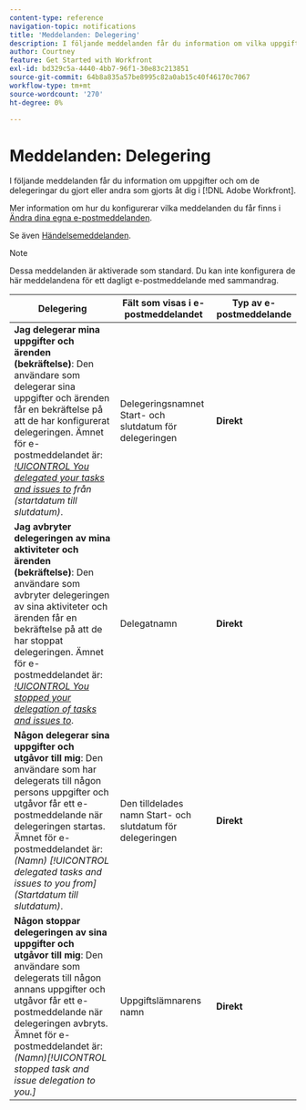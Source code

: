 ```yaml
---
content-type: reference
navigation-topic: notifications
title: 'Meddelanden: Delegering'
description: I följande meddelanden får du information om vilka uppgifter du har gjort och vilka delegeringar du har gjort åt dig i Adobe Workfront.
author: Courtney
feature: Get Started with Workfront
exl-id: bd329c5a-4440-4bb7-96f1-30e83c213851
source-git-commit: 64b8a835a57be8995c82a0ab15c40f46170c7067
workflow-type: tm+mt
source-wordcount: '270'
ht-degree: 0%

---
```


# Meddelanden: Delegering

I följande meddelanden får du information om uppgifter och om de delegeringar du gjort eller andra som gjorts åt dig i [!DNL Adobe Workfront].

Mer information om hur du konfigurerar vilka meddelanden du får finns i [Ändra dina egna e-postmeddelanden](activate-or-deactivate-your-own-event-notifications.md).

Se även [Händelsemeddelanden](event-notifications.md).

>[!NOTE]
>
>Dessa meddelanden är aktiverade som standard. Du kan inte konfigurera de här meddelandena för ett dagligt e-postmeddelande med sammandrag.

| Delegering | Fält som visas i e-postmeddelandet | Typ av e-postmeddelande |
|------------------------------------------------------------------------------------------------------------------------------------------------------------------------------------------------------------------------------------------------------------------------------------------------|-----------------------------------------------------|----------------------------|
| **Jag delegerar mina uppgifter och ärenden (bekräftelse)**: Den användare som delegerar sina uppgifter och ärenden får en bekräftelse på att de har konfigurerat delegeringen. Ämnet för e-postmeddelandet är: *[!UICONTROL You delegated your tasks and issues to](namn) från (startdatum till slutdatum)*. | Delegeringsnamnet Start- och slutdatum för delegeringen | **Direkt** |
| **Jag avbryter delegeringen av mina aktiviteter och ärenden (bekräftelse)**: Den användare som avbryter delegeringen av sina aktiviteter och ärenden får en bekräftelse på att de har stoppat delegeringen. Ämnet för e-postmeddelandet är: *[!UICONTROL You stopped your delegation of tasks and issues to](namn)*. | Delegatnamn | **Direkt** |
| **Någon delegerar sina uppgifter och utgåvor till mig**: Den användare som har delegerats till någon persons uppgifter och utgåvor får ett e-postmeddelande när delegeringen startas. Ämnet för e-postmeddelandet är: *(Namn) [!UICONTROL delegated tasks and issues to you from] (Startdatum till slutdatum)*. | Den tilldelades namn Start- och slutdatum för delegeringen | **Direkt** |
| **Någon stoppar delegeringen av sina uppgifter och utgåvor till mig**: Den användare som delegerats till någon annans uppgifter och utgåvor får ett e-postmeddelande när delegeringen avbryts. Ämnet för e-postmeddelandet är: *(Namn)[!UICONTROL stopped task and issue delegation to you.]* | Uppgiftslämnarens namn | **Direkt** |
